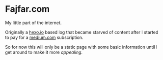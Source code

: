 # Fajfar.com

My little part of the internet. 

Originally a [hexo.io](https://hexo.io/) based log that became starved of content after I started to pay for a [medium.com](https://medium.com/) subscription. 

So for now this will only be a static page with some basic information until I get around to make it more _appealing_.